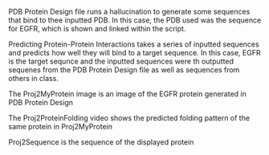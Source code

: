 PDB Protein Design file runs a hallucination to generate some sequences that bind to thee inputted PDB. In this case, the PDB used was the sequence for EGFR, which is shown and linked within the script.

Predicting Protein-Protein Interactions takes a series of inputted sequences and predicts how well they will bind to a target sequence. In this case, EGFR is the target sequnce and the inputted sequences were th outputted sequenes from the PDB Protein Design file as well as sequences from others in class. 

The Proj2MyProtein image is an image of the EGFR protein generated in PDB Protein Design

The Proj2ProteinFolding video shows the predicted folding pattern of the same protein in Proj2MyProtein

Proj2Sequence is the sequence of the displayed protein

